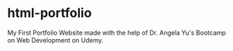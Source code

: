 # html-portfolio
My First Portfolio Website made with the help of Dr. Angela Yu's Bootcamp on Web Development on Udemy.
